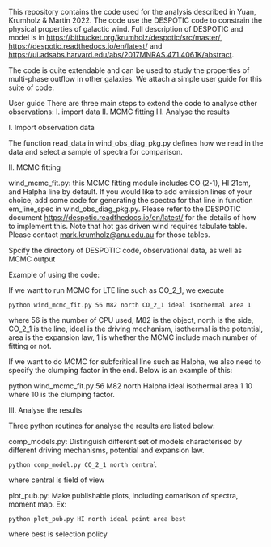 This repository contains the code used for the analysis described in Yuan, Krumholz & Martin 2022. The code use the DESPOTIC code to constrain the physical properties of galactic wind. Full description of DESPOTIC and model is in https://bitbucket.org/krumholz/despotic/src/master/, https://despotic.readthedocs.io/en/latest/ and https://ui.adsabs.harvard.edu/abs/2017MNRAS.471.4061K/abstract. 

The code is quite extendable and can be used to study the properties of multi-phase outflow in other galaxies. We attach a simple user guide for this suite of code. 

User guide
There are three main steps to extend the code to analyse other observations: I. import data II. MCMC fitting III. Analyse the results

I. Import observation data

The function read_data in wind_obs_diag_pkg.py defines how we read in the data and select a sample of spectra for comparison.

II. MCMC fitting

wind_mcmc_fit.py: this MCMC fitting module includes CO (2-1), HI 21cm, and Halpha line by default. If you would like to add emission lines of your choice, add some code for generating the spectra for that line in function em_line_spec in wind_obs_diag_pkg.py. Please refer to the DESPOTIC document https://despotic.readthedocs.io/en/latest/ for the details of how to implement this. Note that hot gas driven wind requires tabulate table. Please contact mark.krumholz@anu.edu.au for those tables.

Spcify the directory of DESPOTIC code, observational data, as well as MCMC output

Example of using the code:

If we want to run MCMC for LTE line such as CO_2_1, we execute

    python wind_mcmc_fit.py 56 M82 north CO_2_1 ideal isothermal area 1
    
where 56 is the number of CPU used, M82 is the object, north is the side, CO_2_1 is the line, ideal is the driving mechanism, isothermal is the potential, area is the expansion law, 1 is whether the MCMC include mach number of fitting or not.

If we want to do MCMC for subfcritical line such as Halpha, we also need to specify the clumping factor in the end. Below is an example of this:

python wind_mcmc_fit.py 56 M82 north Halpha ideal isothermal area 1 10
where 10 is the clumping factor.

III. Analyse the results

Three python routines for analyse the results are listed below:

comp_models.py: Distinguish different set of models characterised by different driving mechanisms, potential and expansion law.

    python comp_model.py CO_2_1 north central
    
where central is field of view

plot_pub.py: Make publishable plots, including comarison of spectra, moment map. Ex:

    python plot_pub.py HI north ideal point area best
    
where best is selection policy





